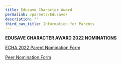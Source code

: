 ```yaml
---
title: Edusave Character Award
permalink: /parents/Edusave/
description: ""
third_nav_title: Information for Parents
---
```

**EDUSAVE CHARACTER AWARD 2022 NOMINATIONS**


[ECHA 2022 Parent Nomination Form](https://form.gov.sg/62eb74e7fedc3600131290c8)

[Peer Nomination Form](https://form.gov.sg/62ebbd0c66772d00162f6a39)